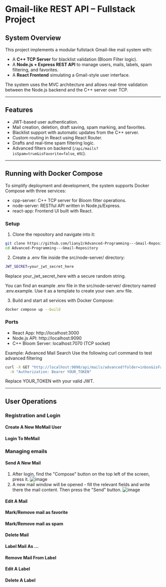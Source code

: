 #  Gmail-like REST API – Fullstack Project

##  System Overview

This project implements a modular fullstack Gmail-like mail system with:
-  A **C++ TCP Server** for blacklist validation (Bloom Filter logic).
-  A **Node.js + Express REST API** to manage users, mails, labels, spam filtering, and favorites.
-  A **React Frontend** simulating a Gmail-style user interface.

The system uses the MVC architecture and allows real-time validation between the Node.js backend and the C++ server over TCP.

---

##  Features
- JWT-based user authentication.
- Mail creation, deletion, draft saving, spam marking, and favorites.
- Blacklist support with automatic updates from the C++ server.
- Custom routing in React using React Router.
- Drafts and real-time spam filtering logic.
- Advanced filters on backend (`/api/mails?isSpam=true&isFavorite=false`, etc).

---

## Running with Docker Compose
To simplify deployment and development, the system supports Docker Compose with three services:

- cpp-server: C++ TCP server for Bloom filter operations.
- node-server: RESTful API written in Node.js/Express.
- react-app: Frontend UI built with React.

### Setup
1. Clone the repository and navigate into it:

```bash
git clone https://github.com/liany2/Advanced-Programming---Gmail-Repository
cd Advanced-Programming---Gmail-Repository
```

2. Create a .env file inside the src/node-server/ directory:
```bash
JWT_SECRET=your_jwt_secret_here
```
Replace your_jwt_secret_here with a secure random string.

You can find an example .env file in the src/node-server/ directory named .env.example.
Use it as a template to create your own .env file.


3. Build and start all services with Docker Compose:

```bash
docker compose up --build
```

### Ports
- React App: http://localhost:3000
- Node.js API: http://localhost:9090
- C++ Bloom Server: localhost:7070 (TCP socket)

Example: Advanced Mail Search
Use the following curl command to test advanced filtering
```bash
curl -X GET "http://localhost:9090/api/mails/advanced?folder=inbox&isFavorite=true&sender=1&startDate=2025-06-01&endDate=2025-06-30" \
  -H "Authorization: Bearer YOUR_TOKEN"
```

Replace YOUR_TOKEN with your valid JWT.


---

##  User Operations

### Registration and Login

#### Create A New MeMail User
#### Login To MeMail

### Managing emails

#### Send A New Mail
1. After login, find the "Compose" button on the top left of the screen, press it.
   ![image](https://github.com/user-attachments/assets/53bab2a6-f7c0-49a0-95d2-01b781d99a5c)
2. A new mail window will be opened - fill the relevant fields and write there the mail content. Then press the "Send" button.
   ![image](https://github.com/user-attachments/assets/aaf6f068-707a-4323-adcd-23d722e6db9c)


#### Edit A Mail
#### Mark/Remove mail as favorite
#### Mark/Remove mail as spam
#### Delete Mail
#### Label Mail As ...
#### Remove Mail From Label
#### Edit A Label
#### Delete A Label
